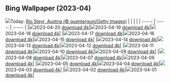## Bing Wallpaper (2023-04)
![](https://global.bing.com/th?id=OHR.SteyrRiver_ES-ES9819768798_UHD.jpg&w=1000)Today: [Río Steyr, Austria (© guenterguni/Getty Images)](https://global.bing.com/th?id=OHR.SteyrRiver_ES-ES9819768798_UHD.jpg)
|      |      |      |
| :----: | :----: | :----: |
|![](https://global.bing.com/th?id=OHR.SteyrRiver_ES-ES9819768798_UHD.jpg&pid=hp&w=384&h=216&rs=1&c=4)2023-04-20 [download 4k](https://global.bing.com/th?id=OHR.SteyrRiver_ES-ES9819768798_UHD.jpg)|![](https://global.bing.com/th?id=OHR.TaiwanYuhina_ES-ES3449517383_UHD.jpg&pid=hp&w=384&h=216&rs=1&c=4)2023-04-19 [download 4k](https://global.bing.com/th?id=OHR.TaiwanYuhina_ES-ES3449517383_UHD.jpg)|![](https://global.bing.com/th?id=OHR.MPPUnesco_ES-ES4329692460_UHD.jpg&pid=hp&w=384&h=216&rs=1&c=4)2023-04-18 [download 4k](https://global.bing.com/th?id=OHR.MPPUnesco_ES-ES4329692460_UHD.jpg)|
|![](https://global.bing.com/th?id=OHR.OneThousandSprings_ES-ES6196031390_UHD.jpg&pid=hp&w=384&h=216&rs=1&c=4)2023-04-17 [download 4k](https://global.bing.com/th?id=OHR.OneThousandSprings_ES-ES6196031390_UHD.jpg)|![](https://global.bing.com/th?id=OHR.KiteDay_ES-ES5567025147_UHD.jpg&pid=hp&w=384&h=216&rs=1&c=4)2023-04-16 [download 4k](https://global.bing.com/th?id=OHR.KiteDay_ES-ES5567025147_UHD.jpg)|![](https://global.bing.com/th?id=OHR.SardineBurial_ES-ES6575156344_UHD.jpg&pid=hp&w=384&h=216&rs=1&c=4)2023-04-15 [download 4k](https://global.bing.com/th?id=OHR.SardineBurial_ES-ES6575156344_UHD.jpg)|
|![](https://global.bing.com/th?id=OHR.RedSeaStars_ES-ES6362641153_UHD.jpg&pid=hp&w=384&h=216&rs=1&c=4)2023-04-14 [download 4k](https://global.bing.com/th?id=OHR.RedSeaStars_ES-ES6362641153_UHD.jpg)|![](https://global.bing.com/th?id=OHR.PhloxSubulata_ES-ES7734398270_UHD.jpg&pid=hp&w=384&h=216&rs=1&c=4)2023-04-13 [download 4k](https://global.bing.com/th?id=OHR.PhloxSubulata_ES-ES7734398270_UHD.jpg)|![](https://global.bing.com/th?id=OHR.EuropeFromISS_ES-ES5002692097_UHD.jpg&pid=hp&w=384&h=216&rs=1&c=4)2023-04-12 [download 4k](https://global.bing.com/th?id=OHR.EuropeFromISS_ES-ES5002692097_UHD.jpg)|
|![](https://global.bing.com/th?id=OHR.MossyGrottoFalls_ES-ES4204078116_UHD.jpg&pid=hp&w=384&h=216&rs=1&c=4)2023-04-11 [download 4k](https://global.bing.com/th?id=OHR.MossyGrottoFalls_ES-ES4204078116_UHD.jpg)|![](https://global.bing.com/th?id=OHR.ObservatorySantaCruzDeLaPalma_ES-ES6892983884_UHD.jpg&pid=hp&w=384&h=216&rs=1&c=4)2023-04-10 [download 4k](https://global.bing.com/th?id=OHR.ObservatorySantaCruzDeLaPalma_ES-ES6892983884_UHD.jpg)|![](https://global.bing.com/th?id=OHR.LithuanianEggs_ES-ES4608410978_UHD.jpg&pid=hp&w=384&h=216&rs=1&c=4)2023-04-09 [download 4k](https://global.bing.com/th?id=OHR.LithuanianEggs_ES-ES4608410978_UHD.jpg)|
|![](https://global.bing.com/th?id=OHR.NIrelandGiants_ES-ES4461121153_UHD.jpg&pid=hp&w=384&h=216&rs=1&c=4)2023-04-08 [download 4k](https://global.bing.com/th?id=OHR.NIrelandGiants_ES-ES4461121153_UHD.jpg)|![](https://global.bing.com/th?id=OHR.KitsAspen_ES-ES3810206969_UHD.jpg&pid=hp&w=384&h=216&rs=1&c=4)2023-04-07 [download 4k](https://global.bing.com/th?id=OHR.KitsAspen_ES-ES3810206969_UHD.jpg)|![](https://global.bing.com/th?id=OHR.ArizonaPinkMoon_ES-ES1846996452_UHD.jpg&pid=hp&w=384&h=216&rs=1&c=4)2023-04-06 [download 4k](https://global.bing.com/th?id=OHR.ArizonaPinkMoon_ES-ES1846996452_UHD.jpg)|
|![](https://global.bing.com/th?id=OHR.ShellsDonana_ES-ES3094370696_UHD.jpg&pid=hp&w=384&h=216&rs=1&c=4)2023-04-05 [download 4k](https://global.bing.com/th?id=OHR.ShellsDonana_ES-ES3094370696_UHD.jpg)|![](https://global.bing.com/th?id=OHR.RomanBridge_ES-ES1681935782_UHD.jpg&pid=hp&w=384&h=216&rs=1&c=4)2023-04-04 [download 4k](https://global.bing.com/th?id=OHR.RomanBridge_ES-ES1681935782_UHD.jpg)|![](https://global.bing.com/th?id=OHR.HonaunauNP_ES-ES1434752302_UHD.jpg&pid=hp&w=384&h=216&rs=1&c=4)2023-04-03 [download 4k](https://global.bing.com/th?id=OHR.HonaunauNP_ES-ES1434752302_UHD.jpg)|
|![](https://global.bing.com/th?id=OHR.JavaBromo_ES-ES8404637069_UHD.jpg&pid=hp&w=384&h=216&rs=1&c=4)2023-04-02 [download 4k](https://global.bing.com/th?id=OHR.JavaBromo_ES-ES8404637069_UHD.jpg)|![](https://global.bing.com/th?id=OHR.FrogMonth_ES-ES0659962691_UHD.jpg&pid=hp&w=384&h=216&rs=1&c=4)2023-04-01 [download 4k](https://global.bing.com/th?id=OHR.FrogMonth_ES-ES0659962691_UHD.jpg)|